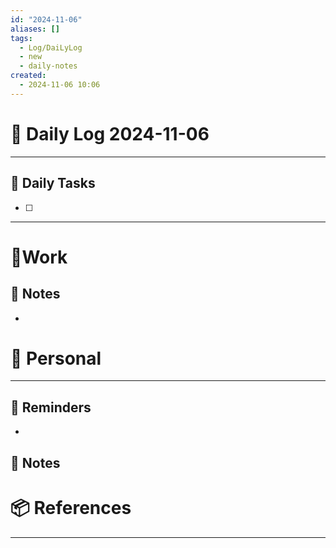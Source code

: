 ```yaml
---
id: "2024-11-06"
aliases: []
tags:
  - Log/DaiLyLog
  - new
  - daily-notes
created:
  - 2024-11-06 10:06
---
```


# 📅 Daily Log 2024-11-06

---

## 🔷 Daily Tasks

- [ ] 

---

# 💼Work

## 🚀 Notes

-

# 👑 Personal

---

## 📕 Reminders

-

## 💬 Notes

# 📦 References

---
